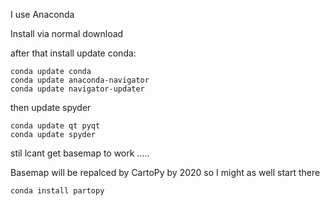I use Anaconda

Install via normal download

after that install update conda:

````
conda update conda
conda update anaconda-navigator
conda update navigator-updater
````

then update spyder

````
conda update qt pyqt
conda update spyder
````

stil lcant get basemap to work .....

Basemap will be repalced by CartoPy by 2020 so I might as well start there 

````
conda install partopy
````
